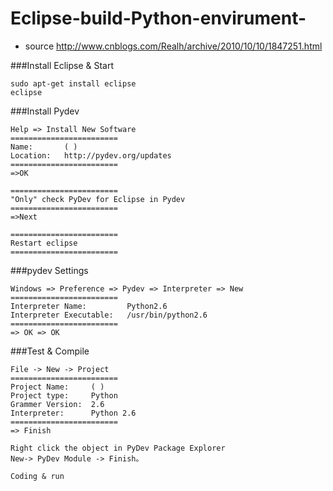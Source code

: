 # Eclipse-build-Python-envirument-
- source http://www.cnblogs.com/Realh/archive/2010/10/10/1847251.html

###Install Eclipse & Start
```
sudo apt-get install eclipse
eclipse
```

###Install Pydev
```
Help => Install New Software
========================
Name:       ( )
Location:   http://pydev.org/updates
========================
=>OK
```

```
========================
"Only" check PyDev for Eclipse in Pydev
========================
=>Next
```

```
========================
Restart eclipse
========================
```

###pydev Settings
```
Windows => Preference => Pydev => Interpreter => New
========================
Interpreter Name:         Python2.6 
Interpreter Executable:   /usr/bin/python2.6
========================
=> OK => OK
```

###Test & Compile
```
File -> New -> Project
========================
Project Name:     ( )
Project type:     Python
Grammer Version:  2.6
Interpreter:      Python 2.6
========================
=> Finish
```

```
Right click the object in PyDev Package Explorer
New-> PyDev Module -> Finish。
```

```
Coding & run
```

